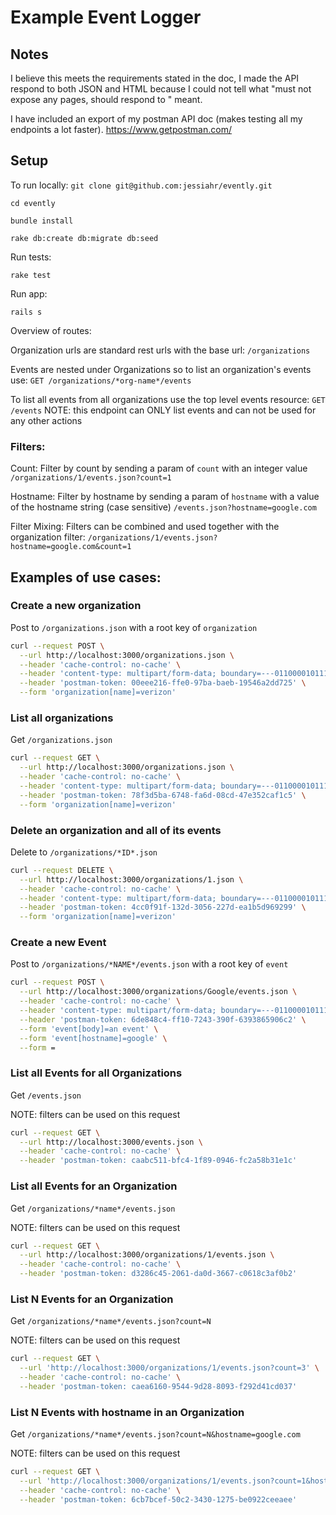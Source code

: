 # Example Event Logger

## Notes
I believe this meets the requirements stated in the doc, I made the API respond to both JSON and HTML because I could not tell what "must not expose any pages, should respond to " meant.

I have included an export of my postman API doc (makes testing all my endpoints a lot faster).
https://www.getpostman.com/

## Setup

To run locally:
`git clone git@github.com:jessiahr/evently.git`

`cd evently`

`bundle install`

`rake db:create db:migrate db:seed`

Run tests:

`rake test`

Run app:

`rails s`

Overview of routes:

Organization urls are standard rest urls with the base url:
`/organizations`

Events are nested under Organizations so to list an organization's events use:
`GET /organizations/*org-name*/events`

To list all events from all organizations use the top level events resource:
`GET /events`
NOTE: this endpoint can ONLY list events and can not be used for any other actions

### Filters:

Count:
Filter by count by sending a param of `count` with an integer value
`/organizations/1/events.json?count=1`

Hostname:
Filter by hostname by sending a param of `hostname` with a value of the hostname string (case sensitive)
`/events.json?hostname=google.com`

Filter Mixing:
Filters can be combined and used together with the organization filter:
`/organizations/1/events.json?hostname=google.com&count=1`


## Examples of use cases:

### Create a new organization
Post to `/organizations.json` with a root key of `organization`

``` bash
curl --request POST \
  --url http://localhost:3000/organizations.json \
  --header 'cache-control: no-cache' \
  --header 'content-type: multipart/form-data; boundary=---011000010111000001101001' \
  --header 'postman-token: 00eee216-ffe0-97ba-baeb-19546a2dd725' \
  --form 'organization[name]=verizon'
```

### List all organizations
Get `/organizations.json`

``` bash
curl --request GET \
  --url http://localhost:3000/organizations.json \
  --header 'cache-control: no-cache' \
  --header 'content-type: multipart/form-data; boundary=---011000010111000001101001' \
  --header 'postman-token: 78f3d5ba-6748-fa6d-08cd-47e352caf1c5' \
  --form 'organization[name]=verizon'
```

### Delete an organization and all of its events
Delete to `/organizations/*ID*.json`

``` bash
curl --request DELETE \
  --url http://localhost:3000/organizations/1.json \
  --header 'cache-control: no-cache' \
  --header 'content-type: multipart/form-data; boundary=---011000010111000001101001' \
  --header 'postman-token: 4cc0f91f-132d-3056-227d-ea1b5d969299' \
  --form 'organization[name]=verizon'
```

### Create a new Event
Post to `/organizations/*NAME*/events.json` with a root key of `event`

``` bash
curl --request POST \
  --url http://localhost:3000/organizations/Google/events.json \
  --header 'cache-control: no-cache' \
  --header 'content-type: multipart/form-data; boundary=---011000010111000001101001' \
  --header 'postman-token: 6de848c4-ff10-7243-390f-6393865906c2' \
  --form 'event[body]=an event' \
  --form 'event[hostname]=google' \
  --form =
```

### List all Events for all Organizations
Get `/events.json`

NOTE: filters can be used on this request

``` bash
curl --request GET \
  --url http://localhost:3000/events.json \
  --header 'cache-control: no-cache' \
  --header 'postman-token: caabc511-bfc4-1f89-0946-fc2a58b31e1c'
```

### List all Events for an Organization
Get `/organizations/*name*/events.json`

NOTE: filters can be used on this request

``` bash
curl --request GET \
  --url http://localhost:3000/organizations/1/events.json \
  --header 'cache-control: no-cache' \
  --header 'postman-token: d3286c45-2061-da0d-3667-c0618c3af0b2'
```

### List N Events for an Organization
Get `/organizations/*name*/events.json?count=N`

NOTE: filters can be used on this request

``` bash
curl --request GET \
  --url 'http://localhost:3000/organizations/1/events.json?count=3' \
  --header 'cache-control: no-cache' \
  --header 'postman-token: caea6160-9544-9d28-8093-f292d41cd037'
```

### List N Events with hostname in an Organization
Get `/organizations/*name*/events.json?count=N&hostname=google.com`

NOTE: filters can be used on this request

``` bash
curl --request GET \
  --url 'http://localhost:3000/organizations/1/events.json?count=1&hostname=google.com' \
  --header 'cache-control: no-cache' \
  --header 'postman-token: 6cb7bcef-50c2-3430-1275-be0922ceeaee'
```
